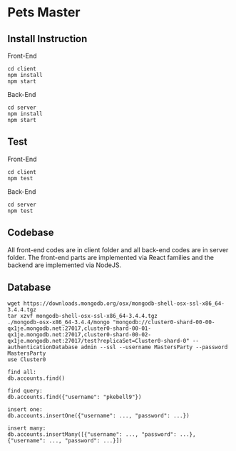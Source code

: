 # Pets Master

## Install Instruction

Front-End

```
cd client
npm install
npm start
```

Back-End

```
cd server
npm install
npm start
```

## Test

Front-End

```
cd client
npm test
```

Back-End

```
cd server
npm test
```

## Codebase

All front-end codes are in client folder and all back-end codes are in server folder. The front-end parts are implemented via React families and the backend are implemented via NodeJS.

## Database
```
wget https://downloads.mongodb.org/osx/mongodb-shell-osx-ssl-x86_64-3.4.4.tgz
tar xzvf mongodb-shell-osx-ssl-x86_64-3.4.4.tgz
./mongodb-osx-x86_64-3.4.4/mongo "mongodb://cluster0-shard-00-00-qx1je.mongodb.net:27017,cluster0-shard-00-01-qx1je.mongodb.net:27017,cluster0-shard-00-02-qx1je.mongodb.net:27017/test?replicaSet=Cluster0-shard-0" --authenticationDatabase admin --ssl --username MastersParty --password MastersParty
use Cluster0

find all:
db.accounts.find()

find query:
db.accounts.find({"username": "pkebell9"})

insert one:
db.accounts.insertOne({"username": ..., "password": ...})

insert many:
db.accounts.insertMany([{"username": ..., "password": ...}, {"username": ..., "password": ...}])
```
